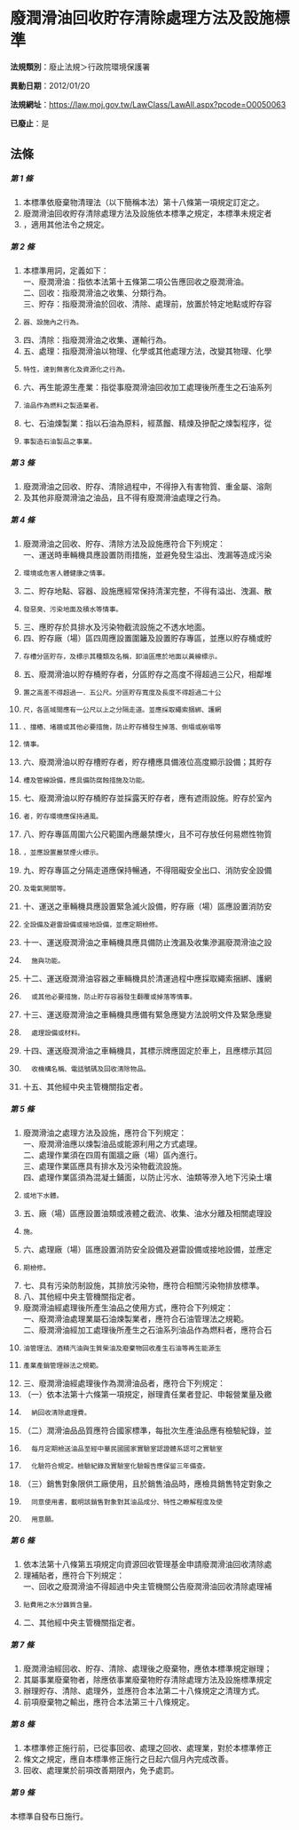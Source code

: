 # 廢潤滑油回收貯存清除處理方法及設施標準

**法規類別**：廢止法規＞行政院環境保護署

**異動日期**：2012/01/20  

**法規網址**：https://law.moj.gov.tw/LawClass/LawAll.aspx?pcode=O0050063

**已廢止**：是



## 法條
##### 第 1 條
1. 本標準依廢棄物清理法（以下簡稱本法）第十八條第一項規定訂定之。
1. 廢潤滑油回收貯存清除處理方法及設施依本標準之規定，本標準未規定者
1. ，適用其他法令之規定。

##### 第 2 條
1. 本標準用詞，定義如下：  
一、廢潤滑油：指依本法第十五條第二項公告應回收之廢潤滑油。  
二、回收：指廢潤滑油之收集、分類行為。  
三、貯存：指廢潤滑油於回收、清除、處理前，放置於特定地點或貯存容
1.     器、設施內之行為。
1. 四、清除：指廢潤滑油之收集、運輸行為。
1. 五、處理：指廢潤滑油以物理、化學或其他處理方法，改變其物理、化學
1.     特性，達到無害化及資源化之行為。
1. 六、再生能源生產業：指從事廢潤滑油回收加工處理後所產生之石油系列
1.     油品作為燃料之製造業者。
1. 七、石油煉製業：指以石油為原料，經蒸餾、精煉及摻配之煉製程序，從
1.     事製造石油製品之事業。

##### 第 3 條
1. 廢潤滑油之回收、貯存、清除過程中，不得摻入有害物質、重金屬、溶劑
1. 及其他非廢潤滑油之油品，且不得有廢潤滑油處理之行為。

##### 第 4 條
1. 廢潤滑油之回收、貯存、清除方法及設施應符合下列規定：  
一、運送時車輛機具應設置防雨措施，並避免發生溢出、洩漏等造成污染
1.     環境或危害人體健康之情事。
1. 二、貯存地點、容器、設施應經常保持清潔完整，不得有溢出、洩漏、散
1.     發惡臭、污染地面及積水等情事。
1. 三、應貯存於具排水及污染物截流設施之不透水地面。
1. 四、貯存廠（場）區四周應設置圍籬及設置貯存專區，並應以貯存桶或貯
1.     存槽分區貯存，及標示其種類及名稱，卸油區應於地面以黃線標示。
1. 五、廢潤滑油以貯存桶貯存者，分區貯存之高度不得超過三公尺，相鄰堆
1.     置之高差不得超過一．五公尺。分區貯存寬度及長度不得超過二十公
1.     尺，各區域間應有一公尺以上之分隔走道。並應採取繩索捆綁、護網
1.     、擋樁、堵牆或其他必要措施，防止貯存桶發生掉落、倒塌或崩塌等
1.     情事。
1. 六、廢潤滑油以貯存槽貯存者，貯存槽應具備液位高度顯示設備；其貯存
1.     槽及管線設備，應具備防腐蝕措施及功能。
1. 七、廢潤滑油以貯存桶貯存並採露天貯存者，應有遮雨設施。貯存於室內
1.     者，貯存環境應保持通風。
1. 八、貯存專區周圍六公尺範圍內應嚴禁煙火，且不可存放任何易燃性物質
1.     ，並應設置嚴禁煙火標示。
1. 九、貯存專區之分隔走道應保持暢通，不得阻礙安全出口、消防安全設備
1.     及電氣開關等。
1. 十、運送之車輛機具應設置緊急滅火設備，貯存廠（場）區應設置消防安
1.     全設備及避雷設備或接地設備，並應定期檢修。
1. 十一、運送廢潤滑油之車輛機具應具備防止洩漏及收集滲漏廢潤滑油之設
1.       施與功能。
1. 十二、運送廢潤滑油容器之車輛機具於清運過程中應採取繩索捆綁、護網
1.       或其他必要措施，防止貯存容器發生翻覆或掉落等情事。
1. 十三、運送廢潤滑油之車輛機具應備有緊急應變方法說明文件及緊急應變
1.       處理設備或材料。
1. 十四、運送廢潤滑油之車輛機具，其標示牌應固定於車上，且應標示其回
1.       收機構名稱、電話號碼及回收清除物品。
1. 十五、其他經中央主管機關指定者。

##### 第 5 條
1. 廢潤滑油之處理方法及設施，應符合下列規定：  
一、廢潤滑油應以煉製油品或能源利用之方式處理。  
二、處理作業須在四周有圍牆之廠（場）區內進行。  
三、處理作業區應具有排水及污染物截流設施。  
四、處理作業區須為混凝土鋪面，以防止污水、油類等滲入地下污染土壤
1.     或地下水體。
1. 五、廠（場）區應設置油類或液體之截流、收集、油水分離及相關處理設
1.     施。
1. 六、處理廠（場）區應設置消防安全設備及避雷設備或接地設備，並應定
1.     期檢修。
1. 七、具有污染防制設施，其排放污染物，應符合相關污染物排放標準。
1. 八、其他經中央主管機關指定者。
1. 廢潤滑油經處理後所產生油品之使用方式，應符合下列規定：  
一、廢潤滑油處理業屬石油煉製業者，應符合石油管理法之規範。  
二、廢潤滑油經加工處理後所產生之石油系列油品作為燃料者，應符合石
1.     油管理法、酒精汽油與生質柴油及廢棄物回收產生石油等再生能源生
1.     產業產銷管理辦法之規範。
1. 三、廢潤滑油經處理後作為潤滑油品者，應符合下列規定：
1. （一）依本法第十六條第一項規定，辦理責任業者登記、申報營業量及繳
1.       納回收清除處理費。
1. （二）潤滑油品品質應符合國家標準，每批次生產油品應有檢驗紀錄，並
1.       每月定期檢送油品至經中華民國國家實驗室認證體系認可之實驗室
1.       化驗符合規定。檢驗紀錄及實驗室化驗報告應保留三年備查。
1. （三）銷售對象限供工廠使用，且於銷售油品時，應檢具銷售特定對象之
1.       同意使用書，載明該銷售對象對其油品成分、特性之瞭解程度及使
1.       用意願。

##### 第 6 條
1. 依本法第十八條第五項規定向資源回收管理基金申請廢潤滑油回收清除處
1. 理補貼者，應符合下列規定：  
一、回收之廢潤滑油不得超過中央主管機關公告廢潤滑油回收清除處理補
1.     貼費用之水分雜質含量。
1. 二、其他經中央主管機關指定者。

##### 第 7 條
1. 廢潤滑油經回收、貯存、清除、處理後之廢棄物，應依本標準規定辦理；
1. 其屬事業廢棄物者，除應依事業廢棄物貯存清除處理方法及設施標準規定
1. 辦理貯存、清除、處理外，並應符合本法第二十八條規定之清理方式。
1. 前項廢棄物之輸出，應符合本法第三十八條規定。

##### 第 8 條
1. 本標準修正施行前，已從事回收、處理之回收、處理業，對於本標準修正
1. 條文之規定，應自本標準修正施行之日起六個月內完成改善。
1. 回收、處理業於前項改善期限內，免予處罰。

##### 第 9 條
本標準自發布日施行。


